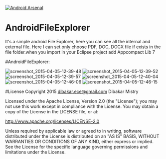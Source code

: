 [![Android Arsenal](https://img.shields.io/badge/Android%20Arsenal-AndroidFileExplorer-brightgreen.svg?style=flat)](http://android-arsenal.com/details/3/2704)
# AndroidFileExplorer
It's a simple android File Explorer, here you can see all the internal and external file. Here I can set only choose PDF, DOC, DOCX file if exists in the file folder.when you import in your Eclipse project add Appcompact Lib 7


#AndroidFileExplorer:

![screenshot_2015-04-05-12-39-48](https://cloud.githubusercontent.com/assets/10453203/7039637/834e42b8-dde2-11e4-8391-12916f9009c1.jpg)
![screenshot_2015-04-05-12-39-52](https://cloud.githubusercontent.com/assets/10453203/7039636/834de368-dde2-11e4-8ac7-b223792f70b9.jpg)
![screenshot_2015-04-05-12-39-57](https://cloud.githubusercontent.com/assets/10453203/7039638/83750722-dde2-11e4-8a26-c6383400dfdd.jpg)
![screenshot_2015-04-05-12-40-04](https://cloud.githubusercontent.com/assets/10453203/7039639/837a8a94-dde2-11e4-96d7-2a49b6dd969e.jpg)
![screenshot_2015-04-05-12-46-06](https://cloud.githubusercontent.com/assets/10453203/7039640/837ae03e-dde2-11e4-9217-c4d4f256fc29.jpg)
![screenshot_2015-04-05-12-46-15](https://cloud.githubusercontent.com/assets/10453203/7039641/839bb494-dde2-11e4-948f-db139426ddd1.jpg)

#License
Copyright 2015 dibakar.ece@gmail.com Dibakar Mistry

Licensed under the Apache License, Version 2.0 (the "License"); you may not use this work except in compliance with the License. You may obtain a copy of the License in the LICENSE file, or at:

http://www.apache.org/licenses/LICENSE-2.0

Unless required by applicable law or agreed to in writing, software distributed under the License is distributed on an "AS IS" BASIS, WITHOUT WARRANTIES OR CONDITIONS OF ANY KIND, either express or implied. See the License for the specific language governing permissions and limitations under the License.
